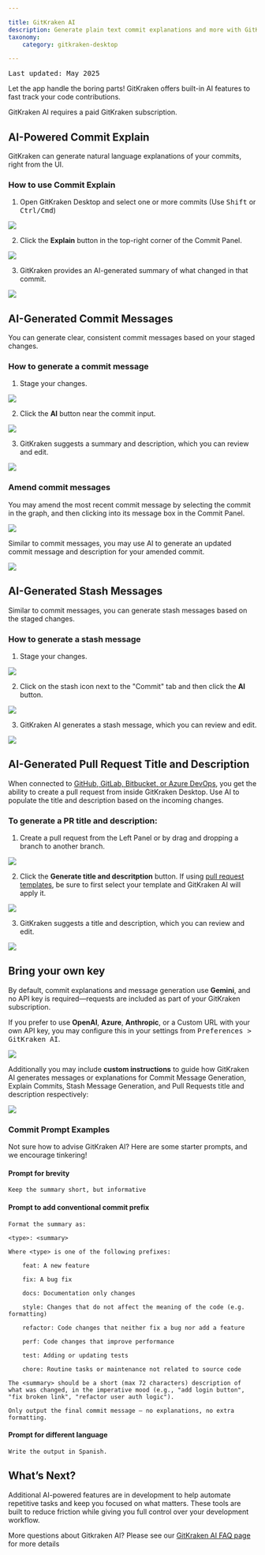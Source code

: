```yaml
---

title: GitKraken AI
description: Generate plain text commit explanations and more with GitKraken AI
taxonomy:
    category: gitkraken-desktop

---
```

<kbd>Last updated: May 2025</kbd>

Let the app handle the boring parts! GitKraken offers built-in AI features to fast track your code contributions.

<div class='callout callout--warning'>
    <p>GitKraken AI requires a paid GitKraken subscription.</p>
</div>

## AI-Powered Commit Explain

GitKraken can generate natural language explanations of your commits, right from the UI.

### How to use Commit Explain

1. Open GitKraken Desktop and select one or more commits (Use <kbd>Shift</kbd> or <kbd>Ctrl/Cmd</kbd>)

<img src="/wp-content/uploads/gkd-11-Select-Commits.png" class="help-center-img img-bordered">

2. Click the **Explain** button in the top-right corner of the Commit Panel.  

<img src="/wp-content/uploads/gkd-11-AI-Explain.png" class="help-center-img img-bordered">

3. GitKraken provides an AI-generated summary of what changed in that commit.

<img src="/wp-content/uploads/gkd-11-commit-explain-2.png" class="help-center-img img-bordered">

## AI-Generated Commit Messages

You can generate clear, consistent commit messages based on your staged changes.

### How to generate a commit message

1. Stage your changes. 

<img src="/wp-content/uploads/gkd-11-stage-changes.png" class="help-center-img img-bordered">

2. Click the **AI** button near the commit input.

<img src="/wp-content/uploads/gkd-11-commit-message-generation-1.png" class="help-center-img img-bordered">

3. GitKraken suggests a summary and description, which you can review and edit.

<img src="/wp-content/uploads/gkd-11-commit-message-generation-2.png" class="help-center-img img-bordered">

### Amend commit messages

You may amend the most recent commit message by selecting the commit in the graph, and then clicking into its message box in the Commit Panel.

<img src="/wp-content/uploads/amend-recent-commit-ai-2025.png" srcset="/wp-content/uploads/amend-recent-commit-ai-2025@2x.png" class="help-center-img img-bordered">

Similar to commit messages, you may use AI to generate an updated commit message and description for your amended commit. 

<img src="/wp-content/uploads/generate-ai-amend-message.png" srcset="/wp-content/uploads/generate-ai-amend-message@2x.png" class="help-center-img img-bordered">

## AI-Generated Stash Messages

Similar to commit messages, you can generate stash messages based on the staged changes. 

### How to generate a stash message

1. Stage your changes. 

<img src="/wp-content/uploads/gkd-11-stage-changes.png" class="help-center-img img-bordered">

2. Click on the stash icon next to the "Commit" tab and then click the **AI** button.

<img src="/wp-content/uploads/stash-ai-message.png" srcset="/wp-content/uploads/stash-ai-message@2x.png" class="help-center-img img-bordered">

3. GitKraken AI generates a stash message, which you can review and edit.

<img src="/wp-content/uploads/stash-message-generated-2025.png" srcset="/wp-content/uploads/stash-message-generated-2025@2x.png" class="help-center-img img-bordered">

## AI-Generated Pull Request Title and Description

When connected to [GitHub, GitLab, Bitbucket, or Azure DevOps](/gitkraken-desktop/integrations/), you get the ability to create a pull request from inside GitKraken Desktop. Use AI to populate the title and description based on the incoming changes. 

### To generate a PR title and description:

1. Create a pull request from the Left Panel or by drag and dropping a branch to another branch. 

<img src="/wp-content/uploads/create-pr-v11-1-Q2-2025.png" srcset="/wp-content/uploads/create-pr-v11-1-Q2-2025@2x.png" class="help-center-img img-bordered">

2. Click the **Generate title and descritption** button. If using [pull request templates](/gitkraken-desktop/pull-requests/#pull-request-templates), be sure to first select your template and GitKraken AI will apply it. 

<img src="/wp-content/uploads/pr-ai-title-desc-11-1.png" srcset="/wp-content/uploads/pr-ai-title-desc-11-1@2x.png" class="help-center-img img-bordered">

3. GitKraken suggests a title and description, which you can review and edit.

<img src="/wp-content/uploads/pr-ai-title-and-description.png" srcset="/wp-content/uploads/pr-ai-title-and-description@2x.png" class="help-center-img img-bordered">

## Bring your own key

By default, commit explanations and message generation use **Gemini**, and no API key is required—requests are included as part of your GitKraken subscription.

If you prefer to use **OpenAI**, **Azure**, **Anthropic**, or a Custom URL with your own API key, you may configure this in your settings from <kbd>Preferences > GitKraken AI</kbd>.

<img src="/wp-content/uploads/gkd-11-Preferences-GitKraken-AI.png" class="help-center-img img-bordered">

Additionally you may include **custom instructions** to guide how GitKraken AI generates messages or explanations for Commit Message Generation, Explain Commits, Stash Message Generation, and Pull Requests title and description respectively: 

<img src="/wp-content/uploads/gkd-11-custom-instructions.png" class="help-center-img img-bordered">

### Commit Prompt Examples

Not sure how to advise GitKraken AI? Here are some starter prompts, and we encourage tinkering!

#### Prompt for brevity

```
Keep the summary short, but informative
```

#### Prompt to add conventional commit prefix

```
Format the summary as:

<type>: <summary>

Where <type> is one of the following prefixes:

    feat: A new feature

    fix: A bug fix

    docs: Documentation only changes

    style: Changes that do not affect the meaning of the code (e.g. formatting)

    refactor: Code changes that neither fix a bug nor add a feature

    perf: Code changes that improve performance

    test: Adding or updating tests

    chore: Routine tasks or maintenance not related to source code

The <summary> should be a short (max 72 characters) description of what was changed, in the imperative mood (e.g., "add login button", "fix broken link", "refactor user auth logic").

Only output the final commit message — no explanations, no extra formatting.
```

#### Prompt for different language 

```
Write the output in Spanish.
```

## What’s Next?

Additional AI-powered features are in development to help automate repetitive tasks and keep you focused on what matters. These tools are built to reduce friction while giving you full control over your development workflow.

<div class='callout callout--basic'>
    <p>More questions about Gitkraken AI? Please see our <a href="https://help.gitkraken.com/general/gitkraken-ai-faq">GitKraken AI FAQ page</a> for more details</p>
</div>
